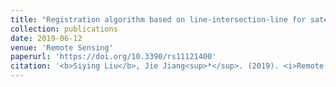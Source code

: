 ```yaml
---
title: "Registration algorithm based on line-intersection-line for satellite remote sensing images of urban areas"
collection: publications
date: 2019-06-12
venue: 'Remote Sensing'
paperurl: 'https://doi.org/10.3390/rs11121400'
citation: '<b>Siying Liu</b>, Jie Jiang<sup>*</sup>. (2019). <i>Remote Sensing</i>. 11 (12), 1400.'
---
```

